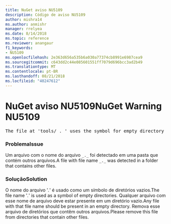 ```yaml
---
title: NuGet aviso NU5109
description: Código de aviso NU5109
author: mishra14
ms.author: anmishr
manager: rrelyea
ms.date: 8/14/2018
ms.topic: reference
ms.reviewer: anangaur
f1_keywords:
- NU5109
ms.openlocfilehash: 2e363d656a535b6a030a77374cb8991e6987cea9
ms.sourcegitcommit: c643dd2c44e085601551ff7079d696bcc3ad2b49
ms.translationtype: MT
ms.contentlocale: pt-BR
ms.lasthandoff: 08/21/2018
ms.locfileid: "40247612"
---
```

# <a name="nuget-warning-nu5109"></a><span data-ttu-id="ce596-103">NuGet aviso NU5109</span><span class="sxs-lookup"><span data-stu-id="ce596-103">NuGet Warning NU5109</span></span>
<pre>The file at 'tools/_._' uses the symbol for empty directory '_._', but it is present in a directory that contains other files. Please remove this file from directories that contain other files.</pre>

### <a name="issue"></a><span data-ttu-id="ce596-104">Problema</span><span class="sxs-lookup"><span data-stu-id="ce596-104">Issue</span></span>

<span data-ttu-id="ce596-105">Um arquivo com o nome do arquivo `_._` foi detectado em uma pasta que contém outros arquivos.</span><span class="sxs-lookup"><span data-stu-id="ce596-105">A file with file name `_._` was detected in a folder that contains other files.</span></span>


### <a name="solution"></a><span data-ttu-id="ce596-106">Solução</span><span class="sxs-lookup"><span data-stu-id="ce596-106">Solution</span></span>

 <span data-ttu-id="ce596-107">O nome do arquivo '_._' é usado como um símbolo de diretórios vazios.</span><span class="sxs-lookup"><span data-stu-id="ce596-107">The file name '_._' is used as a symbol of empty directories.</span></span> <span data-ttu-id="ce596-108">Qualquer arquivo com esse nome de arquivo deve estar presente em um diretório vazio.</span><span class="sxs-lookup"><span data-stu-id="ce596-108">Any file with that file name should be present in an empty directory.</span></span> <span data-ttu-id="ce596-109">Remova esse arquivo de diretórios que contêm outros arquivos.</span><span class="sxs-lookup"><span data-stu-id="ce596-109">Please remove this file from directories that contain other files.</span></span>

